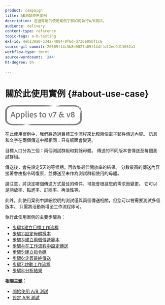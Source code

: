 ```yaml
---
product: campaign
title: AB測試使用案例
description: 透過專屬的使用案例了解如何執行A/B測試。
audience: delivery
content-type: reference
topic-tags: a-b-testing
exl-id: 4eb139a0-5342-4084-9f6d-d736e05bf1c6
source-git-commit: 20509f44c5b8e0827a09f44dffdf2ec9d11652a1
workflow-type: tm+mt
source-wordcount: '244'
ht-degree: 6%

---
```


# 關於此使用實例 {#about-use-case}

![](../../assets/common.svg)

在此使用案例中，我們將透過目標工作流程來比較兩個電子郵件傳送內容。 訊息和文字在兩個傳送中都相同：只有版面會變更。

目標人口分為三個：兩個測試群組和剩餘母體。 傳送的不同版本會傳送至每個測試群組。

傳送後，會先設定5天的等候期，再收集最佳開放率的結果。 分數最高的傳送內容接著會由指令碼復原，並傳送至未作為測試群組使用的母體。

請注意，將決定哪個傳送方式最佳的條件，可能會根據您的需求而變更。 它可以是開放率、點進率、訂閱率、再活性等。

此外，此使用案例中詳細說明的測試僅與兩個傳送相關，但您可以視需要測試多個版本。 只需將活動新增至工作流程即可。

執行此使用案例的主要步驟為：

* [步驟1:建立目標工作流程](a-b-testing-uc-targeting-workflow.md)
* [步驟2:設定母體樣本](a-b-testing-uc-population-samples.md)
* [步驟3:建立兩個傳遞範本](a-b-testing-uc-delivery-templates.md)
* [步驟4:在工作流程中設定傳送](a-b-testing-uc-configuring-deliveries.md)
* [步驟5:建立指令碼](a-b-testing-uc-script.md)
* [步驟6:定義最終傳送](a-b-testing-uc-final-delivery.md)
* [步驟7:啟動工作流程](a-b-testing-uc-start-workflow.md)
* [步驟8:分析結果](a-b-testing-uc-analyzing.md)

**相關主題：**

* [開始使用 A/B 測試](get-started-a-b-testing.md)
* [設定 A/B 測試](configuring-a-b-testing.md)
